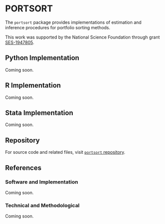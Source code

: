 # PORTSORT

The `portsort` package provides implementations of estimation and inference procedures for portfolio sorting methods.

This work was supported by the National Science Foundation through grant [SES-1947805](https://www.nsf.gov/awardsearch/showAward?AWD_ID=1947805).

## Python Implementation

Coming soon.

## R Implementation

Coming soon.

## Stata Implementation

Coming soon.

## Repository

For source code and related files, visit [`portsort` repository](https://github.com/nppackages/portsort/).


## References

### Software and Implementation

Coming soon.

### Technical and Methodological

Coming soon.


<br><br>
